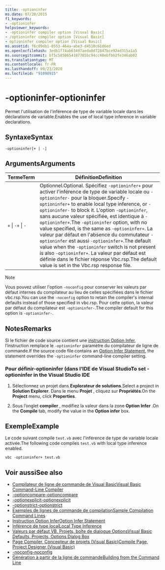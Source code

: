 ```yaml
---
title: -optioninfer
ms.date: 07/20/2015
f1_keywords:
- -optioninfer
helpviewer_keywords:
- -optioninfer compiler option [Visual Basic]
- /optioninfer compiler option [Visual Basic]
- optioninfer compiler option [Visual Basic]
ms.assetid: f6c09db1-0553-464a-abe3-d4510c61d6ed
ms.openlocfilehash: 3edb1f74ab63497aeda0d72847bce92ad315a1a5
ms.sourcegitcommit: bf5c5850654187705bc94cc40ebfb62fe346ab02
ms.translationtype: MT
ms.contentlocale: fr-FR
ms.lasthandoff: 09/23/2020
ms.locfileid: "91098915"
---
```

# <a name="-optioninfer"></a><span data-ttu-id="27606-102">-optioninfer</span><span class="sxs-lookup"><span data-stu-id="27606-102">-optioninfer</span></span>

<span data-ttu-id="27606-103">Permet l'utilisation de l'inférence de type de variable locale dans les déclarations de variable.</span><span class="sxs-lookup"><span data-stu-id="27606-103">Enables the use of local type inference in variable declarations.</span></span>  
  
## <a name="syntax"></a><span data-ttu-id="27606-104">Syntaxe</span><span class="sxs-lookup"><span data-stu-id="27606-104">Syntax</span></span>  
  
```console  
-optioninfer[+ | -]  
```  
  
## <a name="arguments"></a><span data-ttu-id="27606-105">Arguments</span><span class="sxs-lookup"><span data-stu-id="27606-105">Arguments</span></span>  
  
|<span data-ttu-id="27606-106">Terme</span><span class="sxs-lookup"><span data-stu-id="27606-106">Term</span></span>|<span data-ttu-id="27606-107">Définition</span><span class="sxs-lookup"><span data-stu-id="27606-107">Definition</span></span>|  
|---|---|  
|<span data-ttu-id="27606-108">`+` &#124; `-`</span><span class="sxs-lookup"><span data-stu-id="27606-108">`+` &#124; `-`</span></span>|<span data-ttu-id="27606-109">Optionnel.</span><span class="sxs-lookup"><span data-stu-id="27606-109">Optional.</span></span> <span data-ttu-id="27606-110">Spécifiez `-optioninfer+` pour activer l'inférence de type de variable locale ou `-optioninfer-` pour la bloquer.</span><span class="sxs-lookup"><span data-stu-id="27606-110">Specify `-optioninfer+` to enable local type inference, or `-optioninfer-` to block it.</span></span> <span data-ttu-id="27606-111">L'option `-optioninfer`, sans aucune valeur spécifiée, est identique à `-optioninfer+`.</span><span class="sxs-lookup"><span data-stu-id="27606-111">The `-optioninfer` option, with no value specified, is the same as `-optioninfer+`.</span></span> <span data-ttu-id="27606-112">La valeur par défaut en l'absence du commutateur `-optioninfer` est aussi `-optioninfer+`.</span><span class="sxs-lookup"><span data-stu-id="27606-112">The default value when the `-optioninfer` switch is not present is also `-optioninfer+`.</span></span> <span data-ttu-id="27606-113">La valeur par défaut est définie dans le fichier réponse Vbc.rsp.</span><span class="sxs-lookup"><span data-stu-id="27606-113">The default value is set in the Vbc.rsp response file.</span></span>|  
  
> [!NOTE]
> <span data-ttu-id="27606-114">Vous pouvez utiliser l'option `-noconfig` pour conserver les valeurs par défaut internes du compilateur au lieu de celles spécifiées dans le fichier vbc.rsp.</span><span class="sxs-lookup"><span data-stu-id="27606-114">You can use the `-noconfig` option to retain the compiler's internal defaults instead of those specified in vbc.rsp.</span></span> <span data-ttu-id="27606-115">Pour cette option, la valeur par défaut du compilateur est `-optioninfer-`.</span><span class="sxs-lookup"><span data-stu-id="27606-115">The compiler default for this option is `-optioninfer-`.</span></span>  
  
## <a name="remarks"></a><span data-ttu-id="27606-116">Notes</span><span class="sxs-lookup"><span data-stu-id="27606-116">Remarks</span></span>  

 <span data-ttu-id="27606-117">Si le fichier de code source contient une [instruction Option Infer](../../language-reference/statements/option-infer-statement.md), l’instruction remplace le `-optioninfer` paramètre du compilateur de ligne de commande.</span><span class="sxs-lookup"><span data-stu-id="27606-117">If the source code file contains an [Option Infer Statement](../../language-reference/statements/option-infer-statement.md), the statement overrides the `-optioninfer` command-line compiler setting.</span></span>  
  
### <a name="to-set--optioninfer-in-the-visual-studio-ide"></a><span data-ttu-id="27606-118">Pour définir-optioninfer (dans l’IDE de Visual Studio</span><span class="sxs-lookup"><span data-stu-id="27606-118">To set -optioninfer in the Visual Studio IDE</span></span>  
  
1. <span data-ttu-id="27606-119">Sélectionnez un projet dans **Explorateur de solutions**.</span><span class="sxs-lookup"><span data-stu-id="27606-119">Select a project in **Solution Explorer**.</span></span> <span data-ttu-id="27606-120">Dans le menu **Projet** , cliquez sur **Propriétés**.</span><span class="sxs-lookup"><span data-stu-id="27606-120">On the **Project** menu, click **Properties**.</span></span>  
  
2. <span data-ttu-id="27606-121">Sous l’onglet **compiler** , modifiez la valeur dans la zone **Option Infer** .</span><span class="sxs-lookup"><span data-stu-id="27606-121">On the **Compile** tab, modify the value in the **Option infer** box.</span></span>  
  
## <a name="example"></a><span data-ttu-id="27606-122">Exemple</span><span class="sxs-lookup"><span data-stu-id="27606-122">Example</span></span>  

 <span data-ttu-id="27606-123">Le code suivant compile `test.vb` avec l'inférence de type de variable locale activée.</span><span class="sxs-lookup"><span data-stu-id="27606-123">The following code compiles `test.vb` with local type inference enabled.</span></span>  
  
```console
vbc -optioninfer+ test.vb  
```  
  
## <a name="see-also"></a><span data-ttu-id="27606-124">Voir aussi</span><span class="sxs-lookup"><span data-stu-id="27606-124">See also</span></span>

- [<span data-ttu-id="27606-125">Compilateur de ligne de commande de Visual Basic</span><span class="sxs-lookup"><span data-stu-id="27606-125">Visual Basic Command-Line Compiler</span></span>](index.md)
- [<span data-ttu-id="27606-126">-optioncompare</span><span class="sxs-lookup"><span data-stu-id="27606-126">-optioncompare</span></span>](optioncompare.md)
- [<span data-ttu-id="27606-127">-optionexplicit</span><span class="sxs-lookup"><span data-stu-id="27606-127">-optionexplicit</span></span>](optionexplicit.md)
- [<span data-ttu-id="27606-128">-optionstrict</span><span class="sxs-lookup"><span data-stu-id="27606-128">-optionstrict</span></span>](optionstrict.md)
- [<span data-ttu-id="27606-129">Exemples de lignes de commande de compilation</span><span class="sxs-lookup"><span data-stu-id="27606-129">Sample Compilation Command Lines</span></span>](sample-compilation-command-lines.md)
- [<span data-ttu-id="27606-130">Instruction Option Infer</span><span class="sxs-lookup"><span data-stu-id="27606-130">Option Infer Statement</span></span>](../../language-reference/statements/option-infer-statement.md)
- [<span data-ttu-id="27606-131">Inférence de type local</span><span class="sxs-lookup"><span data-stu-id="27606-131">Local Type Inference</span></span>](../../programming-guide/language-features/variables/local-type-inference.md)
- [<span data-ttu-id="27606-132">Valeurs par défaut VB, Projets, boîte de dialogue Options</span><span class="sxs-lookup"><span data-stu-id="27606-132">Visual Basic Defaults, Projects, Options Dialog Box</span></span>](/visualstudio/ide/reference/visual-basic-defaults-projects-options-dialog-box)
- [<span data-ttu-id="27606-133">Page Compiler, Concepteur de projets (Visual Basic)</span><span class="sxs-lookup"><span data-stu-id="27606-133">Compile Page, Project Designer (Visual Basic)</span></span>](/visualstudio/ide/reference/compile-page-project-designer-visual-basic)
- [<span data-ttu-id="27606-134">-noconfig</span><span class="sxs-lookup"><span data-stu-id="27606-134">-noconfig</span></span>](noconfig.md)
- [<span data-ttu-id="27606-135">Génération à partir de la ligne de commande</span><span class="sxs-lookup"><span data-stu-id="27606-135">Building from the Command Line</span></span>](building-from-the-command-line.md)
